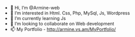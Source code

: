 - 👋 Hi, I’m @Armine-web
- 👀 I’m interested in Html. Css, Php, MySql, Js, Wordpress
- 🌱 I’m currently learning Js 
- 💞️ I’m looking to collaborate on Web development
- 📫 My Portfolio - http://armine.vs.am/MyPortfolio/ 

<!---
Armine-web/Armine-web is a ✨ special ✨ repository because its `README.md` (this file) appears on your GitHub profile.
You can click the Preview link to take a look at your changes.
--->
